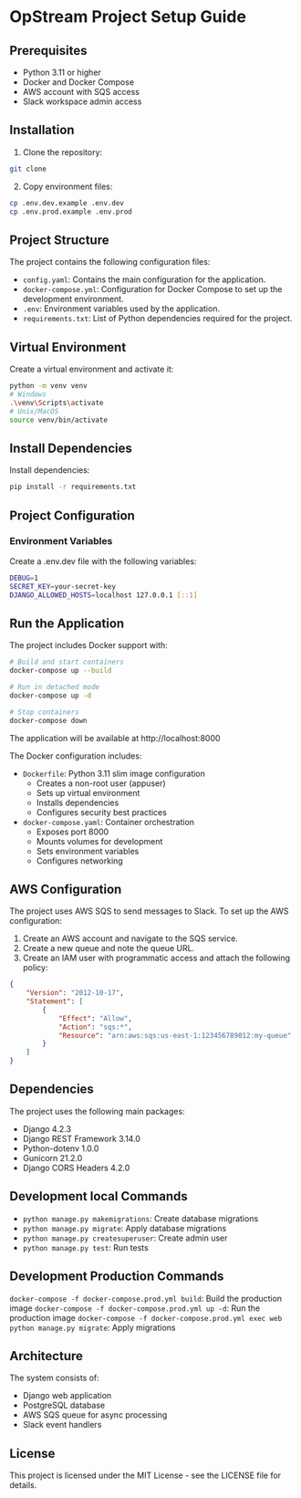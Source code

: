 # OpStream Project Setup Guide

## Prerequisites
- Python 3.11 or higher
- Docker and Docker Compose
- AWS account with SQS access
- Slack workspace admin access

## Installation

1. Clone the repository:

```bash
git clone
```

2. Copy environment files:
```bash
cp .env.dev.example .env.dev
cp .env.prod.example .env.prod
```

## Project Structure

The project contains the following configuration files:

- `config.yaml`: Contains the main configuration for the application.
- `docker-compose.yml`: Configuration for Docker Compose to set up the development environment.
- `.env`: Environment variables used by the application.
- `requirements.txt`: List of Python dependencies required for the project.

## Virtual Environment

Create a virtual environment and activate it:

```bash
python -m venv venv
# Windows
.\venv\Scripts\activate
# Unix/MacOS
source venv/bin/activate
```

## Install Dependencies

Install dependencies:

```bash
pip install -r requirements.txt
```

## Project Configuration

### Environment Variables

Create a .env.dev file with the following variables:

```bash
DEBUG=1
SECRET_KEY=your-secret-key
DJANGO_ALLOWED_HOSTS=localhost 127.0.0.1 [::1]
```

## Run the Application

The project includes Docker support with:
```bash
# Build and start containers
docker-compose up --build

# Run in detached mode
docker-compose up -d

# Stop containers
docker-compose down
```

The application will be available at http://localhost:8000

The Docker configuration includes:

- `Dockerfile`: Python 3.11 slim image configuration
  - Creates a non-root user (appuser)
  - Sets up virtual environment
  - Installs dependencies
  - Configures security best practices
- `docker-compose.yaml`: Container orchestration
  - Exposes port 8000
  - Mounts volumes for development
  - Sets environment variables
  - Configures networking

## AWS Configuration

The project uses AWS SQS to send messages to Slack. To set up the AWS configuration:

1. Create an AWS account and navigate to the SQS service.
2. Create a new queue and note the queue URL.
3. Create an IAM user with programmatic access and attach the following policy:
```json
{
    "Version": "2012-10-17",
    "Statement": [
        {
            "Effect": "Allow",
            "Action": "sqs:*",
            "Resource": "arn:aws:sqs:us-east-1:123456789012:my-queue"
        }
    ]
}
```

## Dependencies

The project uses the following main packages:

- Django 4.2.3
- Django REST Framework 3.14.0
- Python-dotenv 1.0.0
- Gunicorn 21.2.0
- Django CORS Headers 4.2.0

## Development local Commands

- `python manage.py makemigrations`: Create database migrations
- `python manage.py migrate`: Apply database migrations
- `python manage.py createsuperuser`: Create admin user
- `python manage.py test`: Run tests

## Development Production Commands

`docker-compose -f docker-compose.prod.yml build`: Build the production image
`docker-compose -f docker-compose.prod.yml up -d`: Run the production image
`docker-compose -f docker-compose.prod.yml exec web python manage.py migrate`: Apply migrations


## Architecture

The system consists of:

- Django web application
- PostgreSQL database
- AWS SQS queue for async processing
- Slack event handlers

## License

This project is licensed under the MIT License - see the LICENSE file for details.